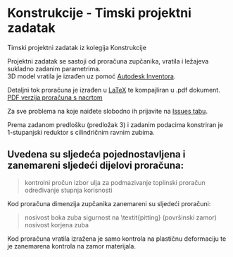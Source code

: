 # Konstrukcije - Timski projektni zadatak
Timski projektni zadatak iz kolegija Konstrukcije

Projektni zadatak se sastoji od proračuna zupčanika, vratila i ležajeva sukladno zadanim parametrima.   
3D model vratila je izrađen uz pomoć [Autodesk Inventora](https://www.google.com/search?q=Autodesk+Inventor).   

Detaljni tok proračuna je izrađen u [LaTeX](http://lmgtfy.com/?q=LaTeX) te kompajliran u .pdf dokument.  
[PDF verzija proračuna s nacrtom](https://github.com/KristijanCetina/Konstrukcije-TimskiProjektniZadatak/blob/master/Projektni%20zadatak_Cetina-Grgin-Mrkic.pdf)

Za sve problema na koje naiđete slobodno ih prijavite na [Issues tabu](https://github.com/KristijanCetina/Konstrukcije-TimskiProjektniZadatak/issues).

Prema zadanom predlošku (predložak 3) i zadanim podacima konstriran je 1-stupanjski reduktor s cilindričnim ravnim zubima.
## Uvedena su sljedeća pojednostavljena i zanemareni sljedeći dijelovi proračuna:

> kontrolni pročun
> izbor ulja za podmazivanje
> toplinski proračun
> određivanje stupnja korisnosti

Kod proračuna dimenzija zupčanika zanemareni su sljedeći proračuni:
> nosivost boka zuba
> sigurnost na \textit{pitting} (površinski zamor)
> nosivost korjena zuba

Kod proračuna vratila izražena je samo kontrola na plastičnu deformaciju te je zanemarena kontrola na zamor materijala.
